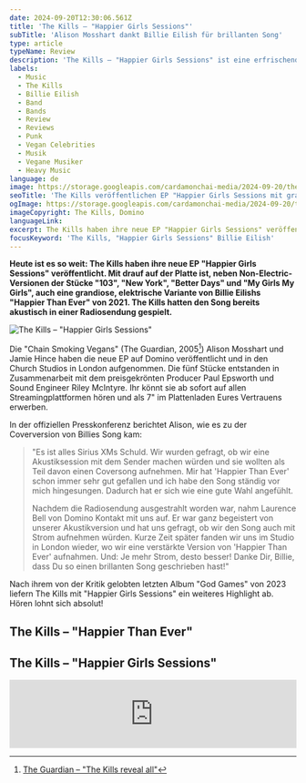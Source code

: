 ```yaml
---
date: 2024-09-20T12:30:06.561Z
title: 'The Kills – "Happier Girls Sessions"'
subTitle: 'Alison Mosshart dankt Billie Eilish für brillanten Song'
type: article
typeName: Review
description: 'The Kills – "Happier Girls Sessions" ist eine erfrischende EP mit überraschenden Wendungen. Hört Sie Euch jetzt an und erfahrt spannende Insights zur Platte.'
labels:
  - Music
  - The Kills
  - Billie Eilish
  - Band
  - Bands
  - Review
  - Reviews
  - Punk
  - Vegan Celebrities
  - Musik
  - Vegane Musiker
  - Heavy Music
language: de
image: https://storage.googleapis.com/cardamonchai-media/2024-09-20/the-kills-happier-girls-sessions-soundsvegan-com-jpg-imagine-080808_3b3e35_1024_768/640.webp
seoTitle: 'The Kills veröffentlichen EP "Happier Girls Sessions mit grandiosem Billie Eilish Cover'
ogImage: https://storage.googleapis.com/cardamonchai-media/2024-09-20/the-kills-happier-girls-sessions-soundsvegan-com-og-jpg-imagine-080808_415044_1200_628/640.webp
imageCopyright: The Kills, Domino
languageLink:
excerpt: The Kills haben ihre neue EP "Happier Girls Sessions" veröffentlicht. Mit drauf auf der Platte ist, neben Non-Electric-Versionen der Stücke "103", "New York", "Better Days" und "My Girls My Girls", auch eine grandiose Coverversion von Billie Eilishs "Happier Than Ever" von 2021. The Kills hatten den Song bereits akustisch in einer Radiosendung gespielt.
focusKeyword: 'The Kills, "Happier Girls Sessions" Billie Eilish'
---
```


**Heute ist es so weit: The Kills haben ihre neue EP "Happier Girls Sessions" veröffentlicht. Mit drauf auf der Platte ist, neben Non-Electric-Versionen der Stücke "103", "New York", "Better Days" und "My Girls My Girls", auch eine grandiose, elektrische Variante von Billie Eilishs "Happier Than Ever" von 2021. The Kills hatten den Song bereits akustisch in einer Radiosendung gespielt.**

![The Kills – "Happier Girls Sessions"](https://storage.googleapis.com/cardamonchai-media/2024-09-20/thekills-happiergirlssessions-epcover-jpg-imagine-08a868_3e907a_3000_3000/640.webp 'The Kills – "Happier Girls Sessions"')

Die "Chain Smoking Vegans" (The Guardian, 2005[^1]) Alison Mosshart und Jamie Hince haben die neue EP auf Domino veröffentlicht und in den Church Studios in London aufgenommen. Die fünf Stücke entstanden in Zusammenarbeit mit dem preisgekrönten Producer Paul Epsworth und Sound Engineer Riley McIntyre. Ihr könnt sie ab sofort auf allen Streamingplattformen hören und als 7" im Plattenladen Eures Vertrauens erwerben.

In der offiziellen Presskonferenz berichtet Alison, wie es zu der Coverversion von Billies Song kam:

> "Es ist alles Sirius XMs Schuld. Wir wurden gefragt, ob wir eine Akustiksession mit dem Sender machen würden und sie wollten als Teil davon einen Coversong aufnehmen. Mir hat 'Happier Than Ever' schon immer sehr gut gefallen und ich habe den Song ständig vor mich hingesungen. Dadurch hat er sich wie eine gute Wahl angefühlt.
>
> Nachdem die Radiosendung ausgestrahlt worden war, nahm Laurence Bell von Domino Kontakt mit uns auf. Er war ganz begeistert von unserer Akustikversion und hat uns gefragt, ob wir den Song auch mit Strom aufnehmen würden. Kurze Zeit später fanden wir uns im Studio in London wieder, wo wir eine verstärkte Version von 'Happier Than Ever' aufnahmen. Und: Je mehr Strom, desto besser! Danke Dir, Billie, dass Du so einen brillanten Song geschrieben hast!"

Nach ihrem von der Kritik gelobten letzten Album "God Games" von 2023 liefern The Kills mit "Happier Girls Sessions" ein weiteres Highlight ab. Hören lohnt sich absolut!

[^1]: [The Guardian – "The Kills reveal all"](https://www.theguardian.com/music/2005/feb/04/1)

## The Kills – "Happier Than Ever"

<YouTube id="Ua5rctmS1xQ" />

## The Kills – "Happier Girls Sessions"

<iframe
  style="border: 0; width: 100%; height: 120px;"
  src="https://bandcamp.com/EmbeddedPlayer/album=2792711914/size=large/bgcol=ffffff/linkcol=0687f5/license_id=4112/tracklist=false/artwork=small/transparent=true/"
  seamless
>
  <a href="https://thekills.bandcamp.com/album/happier-girls-sessions">
    Happier Girls Sessions by The Kills
  </a>
</iframe>
